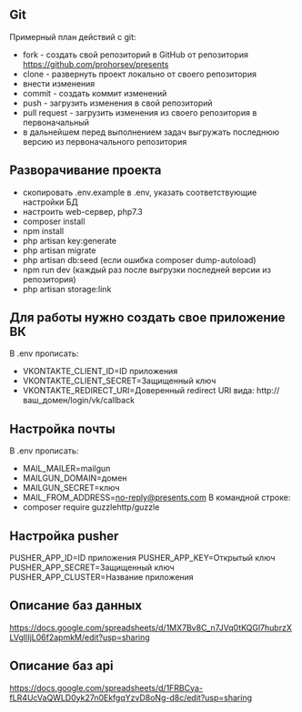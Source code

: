 ## Git ##
Примерный план действий с git:
* fork - создать свой репозиторий в GitHub от репозитория https://github.com/prohorsev/presents
* clone - развернуть проект локально от своего репозитория
* внести изменения
* commit - создать коммит изменений
* push - загрузить изменения в свой репозиторий
* pull request - загрузить изменения из своего репозитория в первоначальный
* в дальнейшем перед выполнением задач выгружать последнюю версию из первоначального репозитория
## Разворачивание проекта ##
* скопировать .env.example в .env, указать соответствующие настройки БД
* настроить web-сервер, php7.3
* composer install
* npm install
* php artisan key:generate
* php artisan migrate
* php artisan db:seed (если ошибка composer dump-autoload)
* npm run dev (каждый раз после выгрузки последней версии из репозитория)
* php artisan storage:link
## Для работы нужно создать свое приложение ВК ##
В .env прописать:
* VKONTAKTE_CLIENT_ID=ID приложения
* VKONTAKTE_CLIENT_SECRET=Защищенный ключ 
* VKONTAKTE_REDIRECT_URI=Доверенный redirect URI вида: http://ваш_домен/login/vk/callback
## Настройка почты ##
В .env прописать:
* MAIL_MAILER=mailgun
* MAILGUN_DOMAIN=домен
* MAILGUN_SECRET=ключ
* MAIL_FROM_ADDRESS=no-reply@presents.com
В командной строке:
* composer require guzzlehttp/guzzle
## Настройка pusher ##
PUSHER_APP_ID=ID приложения
PUSHER_APP_KEY=Открытый ключ
PUSHER_APP_SECRET=Защищенный ключ 
PUSHER_APP_CLUSTER=Название приложения
## Описание баз данных ##
https://docs.google.com/spreadsheets/d/1MX7Bv8C_n7JVq0tKQGl7hubrzXLVgIlIjL06f2apmkM/edit?usp=sharing
## Описание баз api ##
https://docs.google.com/spreadsheets/d/1FRBCya-fLR4UcVaQWLD0yk27n0EkfgqYzvD8oNg-d8c/edit?usp=sharing
